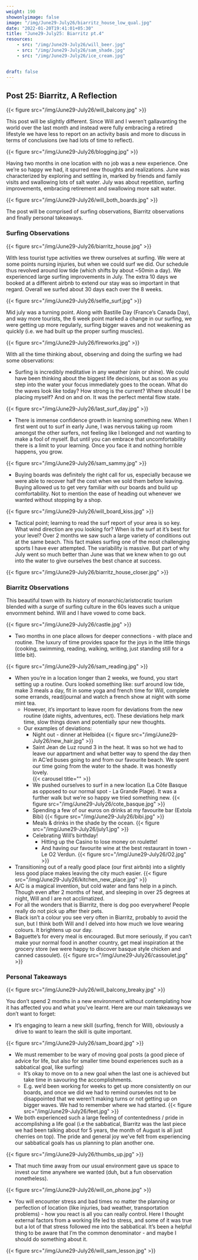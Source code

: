 ```yaml
---
weight: 190
showonlyimage: false
image: "/img/June29-July26/biarritz_house_low_qual.jpg"
date: "2022-01-20T19:41:01+05:30"
title: "June29-July25: Biarritz pt.4"
resources:
    - src: "/img/June29-July26/will_beer.jpg"
    - src: "/img/June29-July26/sam_shade.jpg"
    - src: "/img/June29-July26/ice_cream.jpg"


draft: false
---
```


## Post 25: Biarritz, A Reflection 

{{< figure src="/img/June29-July26/will_balcony.jpg" >}} 
&nbsp;

This post will be slightly different. Since Will and I weren’t gallavanting the world over the last month and instead were fully embracing a retired lifestyle we have less to report on an activity basis and more to discuss in terms of conclusions (we had lots of time to reflect). 

{{< figure src="/img/June29-July26/blogging.jpg" >}} 
&nbsp;

Having two months in one location with no job was a new experience. One we’re so happy we had, it spurred new thoughts and realizations. June was characterized by exploring and settling in, marked by friends and family visits and swallowing lots of salt water. July was about repetition, surfing improvements, embracing retirement and swallowing more salt water.

{{< figure src="/img/June29-July26/will_both_boards.jpg" >}} 
&nbsp;

The post will be comprised of surfing observations, Biarritz observations and finally personal takeaways.  

### Surfing Observations

{{< figure src="/img/June29-July26/biarritz_house.jpg" >}} 
&nbsp;

With less tourist type activities we threw ourselves at surfing. We were at some points nursing injuries, but when we could surf we did. Our schedule thus revolved around low tide (which shifts by about ~50min a day). We experienced large surfing improvements in July. The extra 10 days we booked at a different airbnb to extend our stay was so important in that regard. Overall we surfed about 30 days each over the 8 weeks. 

{{< figure src="/img/June29-July26/selfie_surf.jpg" >}} 
&nbsp;

Mid july was a turning point. Along with Bastille Day (France’s Canada Day), and way more tourists, the 6 week point marked a change in our surfing, we were getting up more regularly, surfing bigger waves and not weakening as quickly (i.e. we had built up the proper surfing muscles). 

{{< figure src="/img/June29-July26/fireworks.jpg" >}} 
&nbsp;

With all the time thinking about, observing and doing the surfing we had some observations: 
- Surfing is incredibly meditative in any weather (rain or shine). We could have been thinking about the biggest life decisions, but as soon as you step into the water your focus immediately goes to the ocean. What do the waves look like today? How strong is the current? Where should I be placing myself? And on and on. It was the perfect mental flow state. 

{{< figure src="/img/June29-July26/last_surf_day.jpg" >}} 
&nbsp;

- There is immense confidence growth in learning something new. When I first went out to surf in early June, I was nervous taking up room amongst the other surfers, not feeling like I belonged and not wanting to make a fool of myself. But until you can embrace that uncomfortability there is a limit to your learning. Once you face it and nothing horrible happens, you grow. 

{{< figure src="/img/June29-July26/sam_sammy.jpg" >}} 
&nbsp;

- Buying boards was definitely the right call for us, especially because we were able to recover half the cost when we sold them before leaving. Buying allowed us to get very familiar with our boards and build up comfortability. Not to mention the ease of heading out whenever we wanted without stopping by a shop. 

{{< figure src="/img/June29-July26/will_board_kiss.jpg" >}} 
&nbsp;

- Tactical point; learning to read the surf report of your area is so key. What wind direction are you looking for? When is the surf at it’s best for your level? Over 2 months we saw such a large variety of conditions out at the same beach. This fact makes surfing one of the most challenging sports I have ever attempted. The variability is massive. But part of why July went so much better than June was that we knew when to go out into the water to give ourselves the best chance at success.

{{< figure src="/img/June29-July26/biarritz_house_closer.jpg" >}} 
&nbsp;

### Biarritz Observations

This beautiful town with its history of monarchic/aristocratic tourism blended with a surge of surfing culture in the 60s leaves such a unique envornment behind. Will and I have vowed to come back. 

{{< figure src="/img/June29-July26/castle.jpg" >}} 
&nbsp;

- Two months in one place allows for deeper connections - with place and routine. The luxury of time provides space for the joys in the little things (cooking, swimming, reading, walking, writing, just standing still for a little bit).

{{< figure src="/img/June29-July26/sam_reading.jpg" >}} 
&nbsp;

- When you’re in a location longer than 2 weeks, we found, you start setting up a routine. Ours looked something like: surf around low tide, make 3 meals a day, fit in some yoga and french time for Will, complete some errands, read/journal and watch a french show at night with some mint tea. 
    - However, it’s important to leave room for deviations from the new routine (date nights, adventures, ect). These deviations help mark time, slow things down and potentially spur new thoughts. 
    - Our examples of deviations: 
        - Night out - dinner at Helbidea 
        {{< figure src="/img/June29-July26/new_hair.jpg" >}} 
&nbsp;
        - Saint Jean de Luz round 3 in the heat. It was so hot we had to leave our appartment and what better way to spend the day then in AC’ed buses going to and from our favourite beach. We spent our time going from the water to the shade. It was honestly lovely.  
        {{< carousel title="" >}}
&nbsp;
        - We pushed ourselves to surf in a new location (La Côte Basque as opposed to our normal spot - La Grande Plage). It was a further walk but we’re so happy we tried something new. 
        {{< figure src="/img/June29-July26/cote_basque.jpg" >}} 
&nbsp;
        - Spending a few of our euros on drinks at my favourite bar (Extola Bibi)
        {{< figure src="/img/June29-July26/bibi.jpg" >}} 
&nbsp;
        - Meals & drinks in the shade by the ocean. 
        {{< figure src="/img/June29-July26/july1.jpg" >}} 
&nbsp;
        - Celebrating Will’s birthday! 
            - Hitting up the Casino to lose money on roulette! 
            - And having our favourite wine at the best restaurant in town - Le O2 Verdun. 
            {{< figure src="/img/June29-July26/O2.jpg" >}} 
&nbsp;
- Transitioning out of a really good place (our first airbnb) into a slightly less good place makes leaving the city much easier. 
{{< figure src="/img/June29-July26/kitchen_new_place.jpg" >}} 
&nbsp;
- A/C is a magical invention, but cold water and fans help in a pinch. Though even after 2 months of heat, and sleeping in over 25 degrees at night, Will and I are not acclimatized. 
- For all the wonders that is Biarritz, there is dog poo everywhere! People really do not pick up after their pets. 
- Black isn’t a colour you see very often in Biarritz, probably to avoid the sun, but I think both Will and I delved into how much we love wearing colours. It brightens up our day. 
- Baguette’s for every meal is encouraged. But more seriously, if you can’t make your normal food in another country, get meal inspiration at the grocery store (we were happy to discover basque style chicken and canned cassoulet). 
{{< figure src="/img/June29-July26/cassoulet.jpg" >}} 
&nbsp;

### Personal Takeaways

{{< figure src="/img/June29-July26/will_balcony_breaky.jpg" >}} 
&nbsp;

You don’t spend 2 months in a new environment without contemplating how it has affected you and what you've learnt. Here are our main takeaways we don’t want to forget: 
- It’s engaging to learn a new skill (surfing, french for Will), obviously a drive to want to learn the skill is quite important. 

{{< figure src="/img/June29-July26/sam_board.jpg" >}} 
&nbsp;

- We must remember to be wary of moving goal posts (a good piece of advice for life, but also for smaller time bound experiences such as a sabbatical goal, like surfing) 
    - It’s okay to move on to a new goal when the last one is achieved but take time in savouring the accomplishments. 
    - E.g. we’d been working for weeks to get up more consistently on our boards, and once we did we had to remind oursevles not to be disappointed that we weren’t making turns or not getting up on bigger waves. We had to remember where we had started.
    {{< figure src="/img/June29-July26/feet.jpg" >}} 
&nbsp;
- We both experienced such a large feeling of contentedness / pride in accomplishing a life goal (i.e the sabbatical, Biarritz was the last piece we had been talking about for 5 years, the month of August is all just cherries on top). The pride and general joy we’ve felt from experiencing our sabbatical goals has us planning to plan another one. 

{{< figure src="/img/June29-July26/thumbs_up.jpg" >}} 
&nbsp;
- That much time away from our usual environment gave us space to invest our time anywhere we wanted (duh, but a fun observation nonetheless). 

{{< figure src="/img/June29-July26/will_on_phone.jpg" >}} 
&nbsp;
- You will encounter stress and bad times no matter the planning or perfection of location (like injuries, bad weather, transportation problems) - how you react is all you can really control. Here I thought external factors from a working life led to stress, and some of it was true but a lot of that stress followed me into the sabbatical. It’s been a helpful thing to be aware that I’m the common denominator - and maybe I should do something about it. 

{{< figure src="/img/June29-July26/will_sam_lesson.jpg" >}} 
&nbsp;


